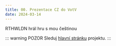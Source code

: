```yaml
---
title: 00. Prezentace CZ do VotV
date: 2024-03-14
---
```


<PBlogHeader>
RTHWLDN hrál hru s mou češtinou
</PBlogHeader>

::: warning POZOR
Sleduj [hlavní stránku](/) projektu.
:::

<div style="display: flex; justify-content: space-around;">
    <iframe id="f1" ref="frame1" :src="'https://www.youtube.com/embed/GuyENhn1jMM?si=GuXqWow6O1pvNn1L'" title="YouTube video player"
    frameborder="0"
    allow="accelerometer; autoplay; clipboard-write; encrypted-media; gyroscope; picture-in-picture; web-share"
    allowfullscreen></iframe><br>
    <iframe id="f2" ref="frame2" :src="'https://www.youtube.com/embed/QZnkwc-Tabk?si=XsjqlKzAmQ2UhYDh'" title="YouTube video player"
    frameborder="0"
    allow="accelerometer; autoplay; clipboard-write; encrypted-media; gyroscope; picture-in-picture; web-share"
    allowfullscreen></iframe>
</div>
